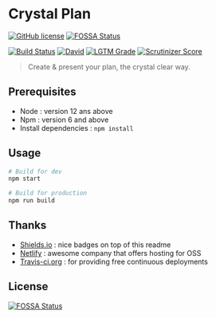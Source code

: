# Crystal Plan

[![GitHub license](https://img.shields.io/github/license/shuunen/crystal-plan.svg?color=informational)](https://github.com/Shuunen/crystal-plan/blob/master/LICENSE)
[![FOSSA Status](https://app.fossa.io/api/projects/git%2Bgithub.com%2FShuunen%2Fcrystal-plan.svg?type=shield)](https://app.fossa.io/projects/git%2Bgithub.com%2FShuunen%2Fcrystal-plan?ref=badge_shield)

[![Build Status](https://travis-ci.org/Shuunen/crystal-plan.svg?branch=master)](https://travis-ci.org/Shuunen/crystal-plan)
[![David](https://img.shields.io/david/shuunen/crystal-plan.svg)](https://david-dm.org/shuunen/crystal-plan)
[![LGTM Grade](https://img.shields.io/lgtm/grade/javascript/github/Shuunen/crystal-plan.svg)](https://lgtm.com/projects/g/Shuunen/crystal-plan)
[![Scrutinizer Score](https://scrutinizer-ci.com/g/Shuunen/crystal-plan/badges/quality-score.png?b=master)](https://scrutinizer-ci.com/g/Shuunen/crystal-plan)

> Create & present your plan, the crystal clear way.

## Prerequisites

* Node : version 12 ans above
* Npm : version 6 and above
* Install dependencies : `npm install`

## Usage

``` bash
# Build for dev
npm start

# Build for production
npm run build
```

## Thanks

* [Shields.io](https://shields.io) : nice badges on top of this readme
* [Netlify](https://www.netlify.com) : awesome company that offers hosting for OSS
* [Travis-ci.org](https://travis-ci.org) : for providing free continuous deployments


## License
[![FOSSA Status](https://app.fossa.io/api/projects/git%2Bgithub.com%2FShuunen%2Fcrystal-plan.svg?type=large)](https://app.fossa.io/projects/git%2Bgithub.com%2FShuunen%2Fcrystal-plan?ref=badge_large)